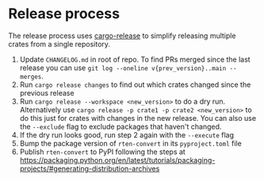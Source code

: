 # Release process

The release process uses
[cargo-release](https://github.com/crate-ci/cargo-release) to simplify releasing
multiple crates from a single repository.

1. Update `CHANGELOG.md` in root of repo. To find PRs merged since the last
   release you can use `git log --oneline v{prev_version}..main --merges`.
2. Run `cargo release changes` to find out which crates changed since the
   previous release
3. Run `cargo release --workspace <new_version>` to do a dry run. Alternatively
   use `cargo release -p crate1 -p crate2 <new_version>` to do this just for
   crates with changes in the new release. You can also use the `--exclude` flag
   to exclude packages that haven't changed.
4. If the dry run looks good, run step 2 again with the `--execute` flag
5. Bump the package version of `rten-convert` in its `pyproject.toml` file
6. Publish `rten-convert` to PyPI following the steps at
   https://packaging.python.org/en/latest/tutorials/packaging-projects/#generating-distribution-archives

